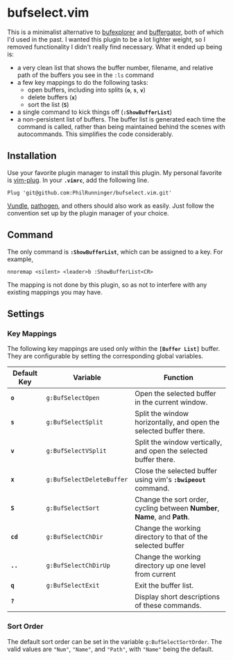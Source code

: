 # bufselect.vim

This is a minimalist alternative to [bufexplorer](https://github.com/jlanzarotta/bufexplorer) and [buffergator](https://github.com/jeetsukumaran/vim-buffergator), both of which I'd used in the past. I wanted this plugin to be a lot lighter weight, so I removed functionality I didn't really find necessary. What it ended up being is:

* a very clean list that shows the buffer number, filename, and relative path of the buffers you see in the `:ls` command
* a few key mappings to do the following tasks:
    * open buffers, including into splits (**`o`**, **`s`**, **`v`**)
    * delete buffers (**`x`**)
    * sort the list (**`S`**)
* a single command to kick things off (**`:ShowBufferList`**)
* a non-persistent list of buffers. The buffer list is generated each time the command is called, rather than being maintained behind the scenes with autocommands. This simplifies the code considerably.

## Installation

Use your favorite plugin manager to install this plugin. My personal favorite is [vim-plug](https://github.com/junegunn/vim-plug). In your **`.vimrc`**, add the following line.
```vim
Plug 'git@github.com:PhilRunninger/bufselect.vim.git'
```

[Vundle](https://github.com/VundleVim/Vundle.vim), [pathogen](https://github.com/tpope/vim-pathogen), and others should also work as easily. Just follow the convention set up by the plugin manager of your choice.

## Command

The only command is **`:ShowBufferList`**, which can be assigned to a key. For example,
```vim
nnoremap <silent> <leader>b :ShowBufferList<CR>
```
The mapping is not done by this plugin, so as not to interfere with any existing mappings you may have.

## Settings
### Key Mappings

The following key mappings are used only within the **`[Buffer List]`** buffer. They are configurable by setting the corresponding global variables.

Default Key | Variable                  | Function
---|---|---
**`o`**     | `g:BufSelectOpen`         | Open the selected buffer in the current window.
**`s`**     | `g:BufSelectSplit`        | Split the window horizontally, and open the selected buffer there.
**`v`**     | `g:BufSelectVSplit`       | Split the window vertically, and open the selected buffer there.
**`x`**     | `g:BufSelectDeleteBuffer` | Close the selected buffer using vim's **`:bwipeout`** command.
**`S`**     | `g:BufSelectSort`         | Change the sort order, cycling between **Number**, **Name**, and **Path**.
**`cd`**    | `g:BufSelectChDir`        | Change the working directory to that of the selected buffer
**`..`**    | `g:BufSelectChDirUp`      | Change the working directory up one level from current
**`q`**     | `g:BufSelectExit`         | Exit the buffer list.
**`?`**     |                           | Display short descriptions of these commands.

### Sort Order
The default sort order can be set in the variable `g:BufSelectSortOrder`. The valid values are `"Num"`, `"Name"`, and `"Path"`, with `"Name"` being the default.
